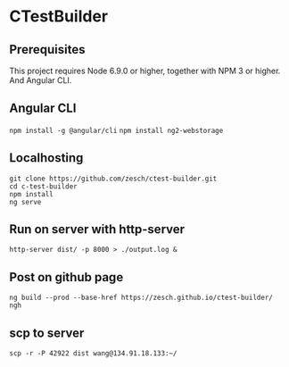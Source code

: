 # CTestBuilder

## Prerequisites
This project requires Node 6.9.0 or higher, together with NPM 3 or higher. And Angular CLI.

## Angular CLI
```npm install -g @angular/cli```
```npm install ng2-webstorage```

## Localhosting
```
git clone https://github.com/zesch/ctest-builder.git
cd c-test-builder
npm install
ng serve
```

## Run on server with http-server
```http-server dist/ -p 8000 > ./output.log &```

## Post on github page
```
ng build --prod --base-href https://zesch.github.io/ctest-builder/
ngh
```

## scp to server
```scp -r -P 42922 dist wang@134.91.18.133:~/```
